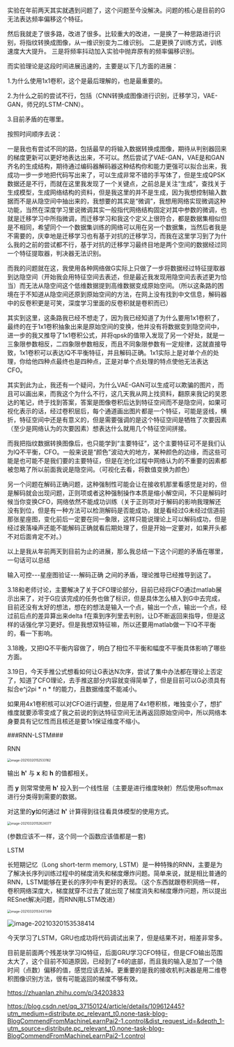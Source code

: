 实验在年前两天其实就遇到问题了，这个问题至今没解决。问题的核心是目前的G无法表达频率偏移这个特征。

然后我就走了很多路，改进了很多。比较重大的改进，一是换了一种思路进行识别，将指纹转换成图像，从一维识别变为二维识别。     二是更换了训练方式，训练速度大大提升。   三是将频率抖动加入实验中抛弃原有的频率偏移识别。



而实验理论是这段时间进展迅速的，主要是以下几方面的进展：

1.为什么使用1x1卷积，这个是最后理解的，也是最重要的。

2.为什么之前的尝试不行，包括（CNN转换成图像进行识别，迁移学习，VAE-GAN，师兄的LSTM-CNN）。

3.目前矛盾的在哪里。



按照时间顺序去说：

一是我也有尝试不同的路，包括最早的将输入数据转换成图像，期待从判别器回来的梯度更新可以更好地表达出来，不可以。然后尝试了VAE-GAN，VAE是和GAN齐名的生成结构，期待通过编码器解码器这种结构你和能力更强可以拟合出来，我成功一步一步地把代码写出来了，可以生成非常不错的手写体了，但是生成QPSK数据还是不行，而就在这里我发现了一个关键点，之前总是关注“生成”，查找关于生成模型，生成网络结构的资料，但是我这里的并不是生成，因为我想控制输入数据而不是从隐空间中抽出来的，我想要的其实是“微调”，我想用网络实现微调这种功能，当然在深度学习里说微调其实一般指代网络结构固定对其中参数的微调，也就是迁移学习中所指微调，而迁移学习和我这个定义上很符合，都是数据集相似但是不相同，希望同个一个数据集训练的网络可以用在另一个数据集，当然后者我是不需要的，庆幸地是迁移学习也有基于对抗的迁移学习，而我在这里学习到了为什么我的之前的尝试都不行，基于对抗的迁移学习最终目地是两个空间的数据经过同一个特征提取器，判决器无法识别。

而我的问题就在这，我使用各种网络做G实际上只做了一步将数据经过特征提取器到达隐空间（开始我会用特征空间去表述，但是最近我发现用隐空间去表述更为恰当）而无法从隐空间这个低维数据提到高维数据变成原始空间。（所以这条路的困境在于不知道从隐空间还原到原始空间的方法，在网上没有找到中文信息，解码器中的反卷积更是可笑，深度学习里面的反卷积就是卷积而已）

其实到这里，这条路我已经不想走了，因为我已经知道了为什么要用1x1卷积了，最终的在于1x1卷积抽象出来是原始空间的变换，他并没有将数据变到隐空间中，进一步的我又推导了1x1卷积公式，并将qpsk的值带入发现了另一个好处，就是一三象限参数相反，二四象限参数相反，而且不同象限参数有一定规律，这就直接导致，1x1卷积可以表达IQ不平衡特征，并且解码正确。1x1实际上是对单个点的处理，你给他四种点最终也是四种点，正是对单个点处理的特点使他无法表达CFO。

其实到此为止，我还有一个疑问，为什么VAE-GAN可以生成可以欺骗的图片，而且可以画出来，而我这个为什么不行，这几天我从网上找资料，翻原来我记的吴恩达的笔记，终于找到答案，答案是图像卷积后达到特征空间而不是隐空间，如果可视化表示的话，经过卷积层后，每个通道画出图片都是一个特征，可能是竖线，横折，特征空间中还是有意义的，但是需要强调的是这个特征空间是牺牲了次要因素（至少是网络认为的次要因素）想表达什么就用几个特征空间拼接。

而我把指纹数据转换图像后，也只能学到“主要特征”，这个主要特征可不是我们认为IQ不平衡，CFO。一般来说是“颜色”波动大的地方，某种颜色的边缘，而这些可能是也可能不是我们要的主要特征，但是在池化过程中网络认为的不重要的因素都被忽略了所以前面我说是隐空间。（可视化去看，将数值变换为颜色）

另一个问题在解码正确问题，这种强制性可能会让在接收机那里看感觉是对的，但是解码就会出现问题，正则项或者这种强制操作本质是缩小解空间，不只是解码时候当你变换CFO，网络依然不能成功训练（关于正则项对于解码的影响我理解还没有到位，但是有一种方法可以检测解码是否能成功，就是看经过G未经过信道前那张星座图，变化前后一定要在同一象限，这样只能说理论上可以解码成功，但是经过衰落噪声还能不能解码正确就看后期处理了，但是开始一定要对，如果开头都不对后面肯定不对。）



以上是我从年前两天到目前为止的进展，那么我总结一下这个问题的矛盾在哪里，一句话可以总结

输入可控---星座图验证---解码正确  之间的矛盾，理论推导已经推导到这了。



3.18和老师讨论，主要解决了关于CFO理论部分，目前已经将CFO通过matlab展示出来了，对于G应该完成的任务也做了标识，但是具体怎么植入到G中去完成，目前还没有太好的想法，想在的想法是输入一个点，输出一个点，输出一个点，经过前后点的差异算出来delta f在乘到序列里去判别，让D不断返回来指导，但是这样的话强化学习更好。但是我想双特征嘛，所以还要用matlab做一下IQ不平衡的，看一下影响。

3.18晚，又把IQ不平衡内容做了，明白了相位不平衡和幅度不平衡具体影响了哪些方面。

3.19日，今天手推公式想看如何让G表达N次序，尝试了集中办法都在理论上否定了，知道了CFO理论，去手推这部分内容就变得简单了，但是目前可以G必须具有拟合e^j2pi * n * f的能力，且数据维度不能减小。

如果用4x1卷积核可以对CFO进行调整，但是用了4x1卷积核，唯独变小了，想扩维度就要添零变成了我之前说的到达特征空间无法再返回原始空间中，所以网络本身要具有记忆性而且核还是要1x1保证维度不缩小。



###RNN-LSTM###

RNN

<img src="D:\research_workshop_new\GAN-RFF\实验理论进展\实验理论进展3.20.assets\image-20210320152533162.png" alt="image-20210320152533162" style="zoom: 50%;" />

输出 **h'** 与 **x** 和 **h** 的值都相关。

而 **y** 则常常使用 **h'** 投入到一个线性层（主要是进行维度映射）然后使用softmax进行分类得到需要的数据。

对这里的**y**如何通过 **h'** 计算得到往往看具体模型的使用方式。

<img src="D:\research_workshop_new\GAN-RFF\实验理论进展\实验理论进展3.20.assets\image-20210320152624077.png" alt="image-20210320152624077" style="zoom:50%;" />

(参数应该不一样，这个同一个函数应该值都是一套)



LSTM

长短期记忆（Long short-term memory, LSTM）是一种特殊的RNN，主要是为了解决长序列训练过程中的梯度消失和梯度爆炸问题。简单来说，就是相比普通的RNN，LSTM能够在更长的序列中有更好的表现。（这个东西就跟卷积网络一样，卷积网络深度大，梯度就穿不过去了就出现了梯度消失和梯度爆炸问题，所以提出RESnet解决问题，而RNN用LSTM改进）



<img src="D:\research_workshop_new\GAN-RFF\实验理论进展\实验理论进展3.20.assets\image-20210320153437389.png" alt="image-20210320153437389" style="zoom: 50%;" />

![image-20210320153538414](D:\research_workshop_new\GAN-RFF\实验理论进展\实验理论进展3.20.assets\image-20210320153538414.png)



今天学习了LSTM，GRU也成功将代码调试出来了，但是结果不对，相差非常多。

目前是前面两个残差块学习IQ特征，后面GRU学习CFO特征，但是CFO输出范围太大了，这个目前不知道原因，已经到了±6的底部，而且我的输入是加了一个随时间（点数）偏移的值，感觉应该去掉。更重要的是我的接收机判决器是用二维卷积图像识别方法，很有可能返回的梯度不够有效。

https://zhuanlan.zhihu.com/p/34203833

https://blog.csdn.net/qq_37150124/article/details/109612445?utm_medium=distribute.pc_relevant_t0.none-task-blog-BlogCommendFromMachineLearnPai2-1.control&dist_request_id=&depth_1-utm_source=distribute.pc_relevant_t0.none-task-blog-BlogCommendFromMachineLearnPai2-1.control